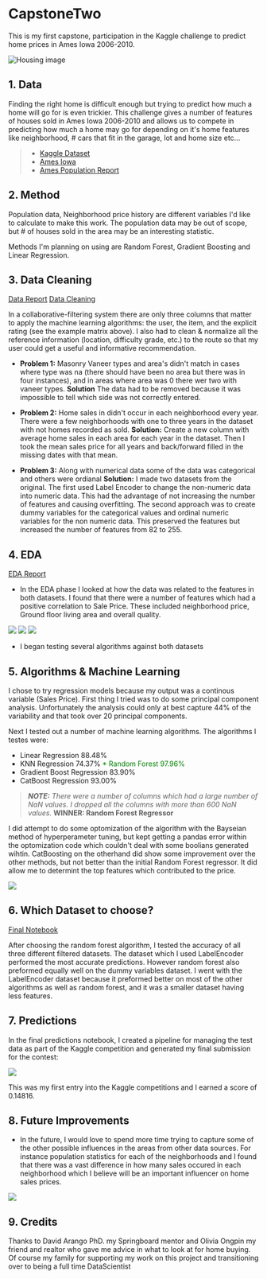 # CapstoneTwo
This is my first capstone, participation in the Kaggle challenge to predict home prices in Ames Iowa 2006-2010.


![Housing image](https://storage.googleapis.com/kaggle-competitions/kaggle/5407/media/housesbanner.png)

## 1. Data

Finding the right home is difficult enough but trying to predict how much a home will go for is even trickier.  This challenge gives a number of features of houses sold in Ames Iowa 2006-2010 and allows us to compete in predicting how much a home may go for depending on it's home features like neighborhood, # cars that fit in the garage, lot and home size etc...

> * [Kaggle Dataset](https://www.kaggle.com/c/house-prices-advanced-regression-techniques/data)
> * [Ames Iowa](https://www.google.com/maps/vt/data=im9DfE6g0vL8wC3dDOHSu5eH2ShEMWlPs4BSR8_Yrn9hYIDcmhKkYgs4oXNgSKzIDmbHon4mOyaGIvfaaS5jZ_IqnkkL7dcbMiHlTIOr6nd5AGVlEqJ-IYYemN-hZp-_qfOv0XaF42chHaqhltKMLiVuSBP8XDfqug5T5I4Dnrb3Mt381udqkHi-05obPXOTFQoslPVfqLiUWhAFyXY8YtHHBgAAM5lVnoQ27T19bqmPyDJuX-Oh)
> * [Ames Population Report](https://www.census.gov/quickfacts/amescityiowa)

## 2. Method

Population data, Neighborhood price history are different variables I'd like to calculate to make this work.  The population data may be out of scope, but # of houses sold in the area may be an interesting statistic.

Methods I'm planning on using are Random Forest, Gradient Boosting and Linear Regression.
## 3. Data Cleaning 

[Data Report](https://docs.google.com/presentation/d/1XjOCc1YImvwCIbHPW67iTHKAstYETcm9/edit?usp=sharing&ouid=104857759570776830159&rtpof=true&sd=true)
[Data Cleaning](./Capstone_Two_Part1_Data_Cleaning.ipynb)

In a collaborative-filtering system there are only three columns that matter to apply the machine learning algorithms: the user, the item, and the explicit rating (see the example matrix above). I also had to clean & normalize all the reference information (location, difficulty grade, etc.) to the route so that my user could get a useful and informative recommendation.

* **Problem 1:** Masonry Vaneer types and area's didn't match in cases where type was na (there should have been no area but there was in four instances), and in areas where area was 0 there wer two with vaneer types.  **Solution** The data had to be removed because it was impossible to tell which side was not correctly entered.

* **Problem 2:** Home sales in didn't occur in each neighborhood every year.  There were a few neighborhoods with one to three years in the dataset with not homes recorded as sold. **Solution:** Create a new column with average home sales in each area for each year in the dataset.  Then I took the mean sales price for all years and back/forward filled in the missing dates with that mean. 

* **Problem 3:** Along with numerical data some of the data was categorical and others were ordianal **Solution:** I made two datasets from the original.  The first used Label Encoder to change the non-numeric data into numeric data.  This had the advantage of not increasing the number of features and causing overfitting.  The second approach was to create dummy variables for the categorical values and ordinal numeric variables for the non numeric data.  This preserved the features but increased the number of features from 82 to 255.

## 4. EDA

[EDA Report](./Capstone_Two_Part2_EDA.ipynb)

* In the EDA phase I looked at how the data was related to the features in both datasets.  I found that there were a number of features which had a positive correlation to Sale Price.  These included neighborhood price, Ground floor living area and overall quality.  

![](./heatmap.png)
![](./Neighborhood_LR.png)
![](./Price_BuildType_LR.png)


* I began testing several algorithms against both datasets


## 5. Algorithms & Machine Learning

I chose to try regression models because my output was a continous variable (Sales Price).  First thing I tried was to do some principal component analysis.  Unfortunately the analysis could only at best capture 44% of the variability and that took over 20 principal components.

Next I tested out a number of machine learning algorithms.
The algorithms I testes were:
* Linear Regression 	       88.48%
* KNN Regression	           74.37%
<font color='green'>* Random Forest	               97.96%</font>
* Gradient Boost Regression	   83.90%
* CatBoost Regression	       93.00%




>***NOTE:** There were a number of columns which had a large number of NaN values.  I dropped all the columns with more than 600 NaN values.*
**WINNER: Random Forest Regressor**

I did attempt to do some optomization of the algorithm with the Bayseian method of hyperperameter tuning, but kept getting a pandas error within the optomization code which couldn't deal with some boolians generated wihtin.  CatBoosting on the otherhand did show some improvement over the other methods, but not better than the initial Random Forest regressor.  It did allow me to determint the top features which contributed to the price.

![](./Category_Importance2.png)

## 6. Which Dataset to choose?

[Final Notebook](./Capstone_Two_Part3_Final)

After choosing the random forest algorithm, I tested the accuracy of all three different filtered datasets. The dataset which I used LabelEncoder performed the most accurate predictions. However random forest also preformed equally well on the dummy variables dataset.  I went with the LabelEncoder dataset because it preformed better on most of the other algorithms as well as random forest, and it was a smaller dataset having less features.



## 7. Predictions



In the final predictions notebook, I created a pipeline for managing the test data as part of the Kaggle competition and generated my final submission for the contest:

![](./Ranforest.png)

This was my first entry into the Kaggle competitions and I earned a score of 0.14816.

## 8. Future Improvements

* In the future, I would love to spend more time trying to capture some of the other possible influences in the areas from other data sources.  For instance population statistics for each of the neighborhoods and I found that there was a vast difference in how many sales occured in each neighborhood which I believe will be an important influencer on home sales prices.

![](./Neighborhood_Sales_Counts.png)


## 9. Credits

Thanks to David Arango PhD. my Springboard mentor and Olivia Ongpin my friend and realtor who gave me advice in what to look at for home buying.  Of course my family for supporting my work on this project and transitioning over to being a full time DataScientist
